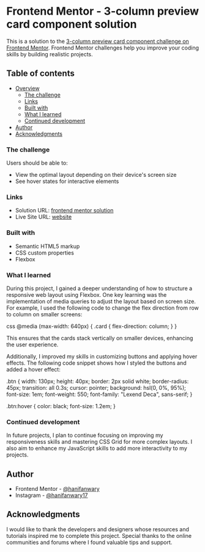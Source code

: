 # Frontend Mentor - 3-column preview card component solution

This is a solution to the [3-column preview card component challenge on Frontend Mentor](https://www.frontendmentor.io/challenges/3column-preview-card-component-pH92eAR2-). Frontend Mentor challenges help you improve your coding skills by building realistic projects.

## Table of contents

- [Overview](#overview)
  - [The challenge](#the-challenge)
  - [Links](#links)
  - [Built with](#built-with)
  - [What I learned](#what-i-learned)
  - [Continued development](#continued-development)
- [Author](#author)
- [Acknowledgments](#acknowledgments)

### The challenge

Users should be able to:

- View the optimal layout depending on their device's screen size
- See hover states for interactive elements

### Links

- Solution URL: [frontend mentor solution](https://www.frontendmentor.io/solutions/3-column-preview-card-component-solution-CbSw8u1AGA)
- Live Site URL: [website](https://hanifanwary.github.io/3-column-preview-card-component-main/)

### Built with

- Semantic HTML5 markup
- CSS custom properties
- Flexbox

### What I learned

During this project, I gained a deeper understanding of how to structure a responsive web layout using Flexbox. One key learning was the implementation of media queries to adjust the layout based on screen size. For example, I used the following code to change the flex direction from row to column on smaller screens:

css
@media (max-width: 640px) {
  .card {
    flex-direction: column;
  }
}

This ensures that the cards stack vertically on smaller devices, enhancing the user experience.

Additionally, I improved my skills in customizing buttons and applying hover effects. The following code snippet shows how I styled the buttons and added a hover effect:

.btn {
  width: 130px;
  height: 40px;
  border: 2px solid white;
  border-radius: 45px;
  transition: all 0.3s;
  cursor: pointer;
  background: hsl(0, 0%, 95%);
  font-size: 1em;
  font-weight: 550;
  font-family: "Lexend Deca", sans-serif;
}

.btn:hover {
  color: black;
  font-size: 1.2em;
}


### Continued development

In future projects, I plan to continue focusing on improving my responsiveness skills and mastering CSS Grid for more complex layouts. I also aim to enhance my JavaScript skills to add more interactivity to my projects.


## Author

- Frontend Mentor - [@hanifanwary](https://www.frontendmentor.io/profile/@hanifanwary)
- Instagram - [@hanifanwary17](https://www.Instagram.com/@hanifanwary17)


## Acknowledgments

I would like to thank the developers and designers whose resources and tutorials inspired me to complete this project. Special thanks to the online communities and forums where I found valuable tips and support.


